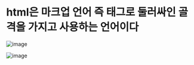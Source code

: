   # html은 마크업 언어 즉 태그로 둘러싸인 골격을 가지고 사용하는 언어이다
  
  ![image](https://user-images.githubusercontent.com/85022962/133351099-fcc9ea0a-6eca-40b1-b314-e8f1e6a83de9.png)

  
  ![image](https://user-images.githubusercontent.com/85022962/133351087-acd32ec0-cee0-43fc-91e2-25355d545979.png)
